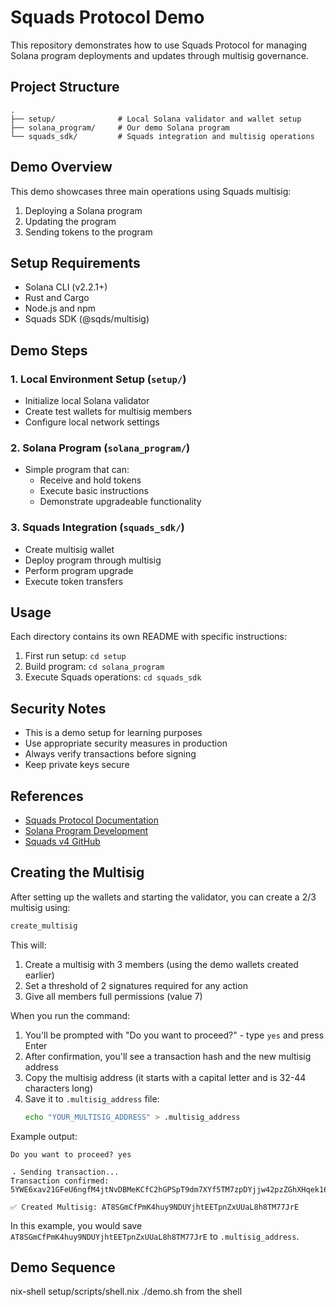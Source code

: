 # Squads Protocol Demo

This repository demonstrates how to use Squads Protocol for managing Solana program deployments and updates through multisig governance.

## Project Structure

```
.
├── setup/              # Local Solana validator and wallet setup
├── solana_program/     # Our demo Solana program
└── squads_sdk/         # Squads integration and multisig operations
```

## Demo Overview

This demo showcases three main operations using Squads multisig:
1. Deploying a Solana program
2. Updating the program
3. Sending tokens to the program

## Setup Requirements

- Solana CLI (v2.2.1+)
- Rust and Cargo
- Node.js and npm
- Squads SDK (@sqds/multisig)

## Demo Steps

### 1. Local Environment Setup (`setup/`)
- Initialize local Solana validator
- Create test wallets for multisig members
- Configure local network settings

### 2. Solana Program (`solana_program/`)
- Simple program that can:
  - Receive and hold tokens
  - Execute basic instructions
  - Demonstrate upgradeable functionality

### 3. Squads Integration (`squads_sdk/`)
- Create multisig wallet
- Deploy program through multisig
- Perform program upgrade
- Execute token transfers

## Usage

Each directory contains its own README with specific instructions:

1. First run setup: `cd setup`
2. Build program: `cd solana_program`
3. Execute Squads operations: `cd squads_sdk`

## Security Notes

- This is a demo setup for learning purposes
- Use appropriate security measures in production
- Always verify transactions before signing
- Keep private keys secure

## References

- [Squads Protocol Documentation](https://docs.squads.so/)
- [Solana Program Development](https://docs.solana.com/developing/programming-model/overview)
- [Squads v4 GitHub](https://github.com/Squads-Protocol/v4)

## Creating the Multisig

After setting up the wallets and starting the validator, you can create a 2/3 multisig using:

```bash
create_multisig
```

This will:
1. Create a multisig with 3 members (using the demo wallets created earlier)
2. Set a threshold of 2 signatures required for any action
3. Give all members full permissions (value 7)

When you run the command:
1. You'll be prompted with "Do you want to proceed?" - type `yes` and press Enter
2. After confirmation, you'll see a transaction hash and the new multisig address
3. Copy the multisig address (it starts with a capital letter and is 32-44 characters long)
4. Save it to `.multisig_address` file:
   ```bash
   echo "YOUR_MULTISIG_ADDRESS" > .multisig_address
   ```

Example output:
```
Do you want to proceed? yes

⠠ Sending transaction...
Transaction confirmed: 5YWE6xav21GFeU6ngfM4jtNvDBMeKCfC2hGPSpT9dm7XYf5TM7zpDYjjw42pzZGhXHqek16Zg5FPmGyMq3zZcBJm

✅ Created Multisig: AT8SGmCfPmK4huy9NDUYjhtEETpnZxUUaL8h8TM77JrE
```

In this example, you would save `AT8SGmCfPmK4huy9NDUYjhtEETpnZxUUaL8h8TM77JrE` to `.multisig_address`.


## Demo Sequence ##
nix-shell setup/scripts/shell.nix
./demo.sh from the shell